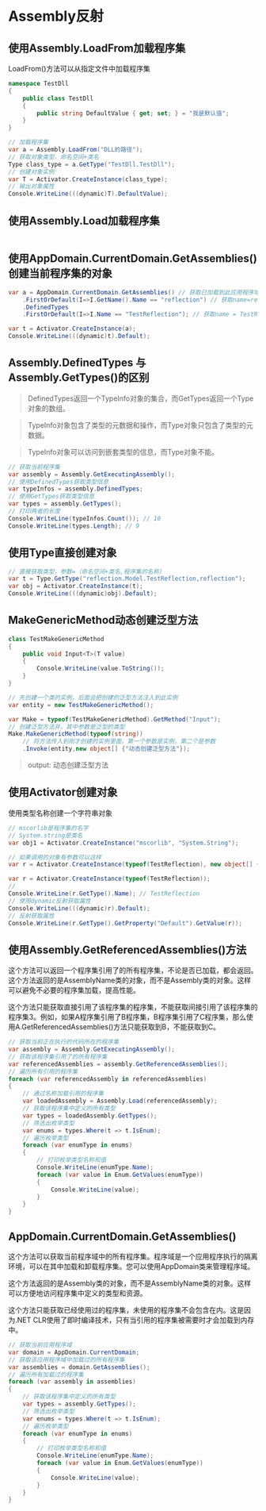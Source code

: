# Assembly反射

## 使用Assembly.LoadFrom加载程序集
 LoadFrom()方法可以从指定文件中加载程序集
```cs
namespace TestDll
{
    public class TestDll
    {
        public string DefaultValue { get; set; } = "我是默认值";
    }
}
```
```cs
// 加载程序集
var a = Assembly.LoadFrom("DLL的路径");
// 获取对象类型，命名空间+类名
Type class_type = a.GetType("TestDll.TestDll");
// 创建对象实例
var T = Activator.CreateInstance(class_type);
// 输出对象属性
Console.WriteLine(((dynamic)T).DefaultValue);
```

## 使用Assembly.Load加载程序集
```cs


```

## 使用AppDomain.CurrentDomain.GetAssemblies()创建当前程序集的对象
```cs
var a = AppDomain.CurrentDomain.GetAssemblies() // 获取已加载到此应用程序域的执行上下文中的程序集。
    .FirstOrDefault(I=>I.GetName().Name == "reflection") // 获取name=reflection的程序集
    .DefinedTypes
    .FirstOrDefault(I=>I.Name == "TestReflection"); // 获取name = TestReflection的对象

var t = Activator.CreateInstance(a);
Console.WriteLine(((dynamic)t).Default);
```

## Assembly.DefinedTypes 与 Assembly.GetTypes()的区别
>DefinedTypes返回一个TypeInfo对象的集合，而GetTypes返回一个Type对象的数组。

>TypeInfo对象包含了类型的元数据和操作，而Type对象只包含了类型的元数据。

>TypeInfo对象可以访问到嵌套类型的信息，而Type对象不能。
```cs
// 获取当前程序集
var assembly = Assembly.GetExecutingAssembly();
// 使用DefinedTypes获取类型信息
var typeInfos = assembly.DefinedTypes;
// 使用GetTypes获取类型信息
var types = assembly.GetTypes();
// 打印两者的长度
Console.WriteLine(typeInfos.Count()); // 10
Console.WriteLine(types.Length); // 9
```

## 使用Type直接创建对象
```cs
// 直接获取类型，参数=（命名空间+类名,程序集的名称）
var t = Type.GetType("reflection.Model.TestReflection,reflection");
var obj = Activator.CreateInstance(t);
Console.WriteLine(((dynamic)obj).Default);
```

## MakeGenericMethod动态创建泛型方法
```cs
class TestMakeGenericMethod
{
    public void Input<T>(T value)
    {
        Console.WriteLine(value.ToString());
    }
}
```
```cs
// 先创建一个类的实例，后面会把创建的泛型方法注入到此实例
var entity = new TestMakeGenericMethod();

var Make = typeof(TestMakeGenericMethod).GetMethod("Input");
// 创建泛型方法并，其中参数是泛型的类型
Make.MakeGenericMethod(typeof(string))
    // 将方法传入到刚才创建的实例里面，第一个参数是实例，第二个是参数
    .Invoke(entity,new object[] {"动态创建泛型方法"});
```
> output: 动态创建泛型方法

## 使用Activator创建对象
使用类型名称创建一个字符串对象
```cs
// mscorlib是程序集的名字
// System.string是类名
var obj1 = Activator.CreateInstance("mscorlib", "System.String");
```
```cs
// 如果调用的对象有参数可以这样
var r = Activator.CreateInstance(typeof(TestReflection), new object[] { "我是参数" });
```
```cs
var r = Activator.CreateInstance(typeof(TestReflection));
// 
Console.WriteLine(r.GetType().Name); // TestReflection
// 使用dynamic反射获取属性
Console.WriteLine(((dynamic)r).Default);
// 反射获取属性
Console.WriteLine(r.GetType().GetProperty("Default").GetValue(r));
```

## 使用Assembly.GetReferencedAssemblies()方法
这个方法可以返回一个程序集引用了的所有程序集，不论是否已加载，都会返回。这个方法返回的是AssemblyName类的对象，而不是Assembly类的对象。这样可以避免不必要的程序集加载，提高性能。

这个方法只能获取直接引用了该程序集的程序集，不能获取间接引用了该程序集的程序集3。例如，如果A程序集引用了B程序集，B程序集引用了C程序集，那么使用A.GetReferencedAssemblies()方法只能获取到B，不能获取到C。
```cs
// 获取当前正在执行的代码所在的程序集
var assembly = Assembly.GetExecutingAssembly();
// 获取该程序集引用了的所有程序集
var referencedAssemblies = assembly.GetReferencedAssemblies();
// 遍历所有引用的程序集
foreach (var referencedAssembly in referencedAssemblies)
{
    // 通过名称加载引用的程序集
    var loadedAssembly = Assembly.Load(referencedAssembly);
    // 获取该程序集中定义的所有类型
    var types = loadedAssembly.GetTypes();
    // 筛选出枚举类型
    var enums = types.Where(t => t.IsEnum);
    // 遍历枚举类型
    foreach (var enumType in enums)
    {
        // 打印枚举类型名称和值
        Console.WriteLine(enumType.Name);
        foreach (var value in Enum.GetValues(enumType))
        {
            Console.WriteLine(value);
        }
    }
}
```

## AppDomain.CurrentDomain.GetAssemblies()
这个方法可以获取当前程序域中的所有程序集。程序域是一个应用程序执行的隔离环境，可以在其中加载和卸载程序集。您可以使用AppDomain类来管理程序域。

这个方法返回的是Assembly类的对象，而不是AssemblyName类的对象。这样可以方便地访问程序集中定义的类型和资源。

这个方法只能获取已经使用过的程序集，未使用的程序集不会包含在内。这是因为.NET CLR使用了即时编译技术，只有当引用的程序集被需要时才会加载到内存中。

```cs
// 获取当前应用程序域
var domain = AppDomain.CurrentDomain;
// 获取该应用程序域中加载过的所有程序集
var assemblies = domain.GetAssemblies();
// 遍历所有加载过的程序集
foreach (var assembly in assemblies)
{
    // 获取该程序集中定义的所有类型
    var types = assembly.GetTypes();
    // 筛选出枚举类型
    var enums = types.Where(t => t.IsEnum);
    // 遍历枚举类型
    foreach (var enumType in enums)
    {
        // 打印枚举类型名称和值
        Console.WriteLine(enumType.Name);
        foreach (var value in Enum.GetValues(enumType))
        {
            Console.WriteLine(value);
        }
    }
}
```